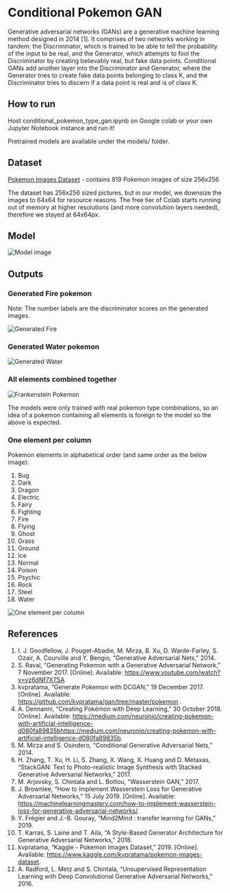# Conditional Pokemon GAN

Generative adversarial networks (GANs) are a generative machine learning method designed in 2014 [1]. It comprises of two networks working in tandem: the Discriminator, which is trained to be able to tell the probability of the input to be real, and the Generator, which attempts to fool the Discriminator by creating believably real, but fake data points. 
Conditional GANs add another layer into the Discriminator and Generator, where the Generator tries to create fake data points belonging to class K, and the Discriminator tries to discern if a data point is real and is of class K. 

## How to run

Host conditional_pokemon_type_gan.ipynb on Google colab or your own Jupyter Notebook instance and run it!

Pretrained models are available under the models/ folder. 

## Dataset

[Pokemon Images Dataset](https://www.kaggle.com/kvpratama/pokemon-images-dataset) - contains 819 Pokemon images of size 256x256

The dataset has 256x256 sized pictures, but in our model, we downsize the images to 64x64 for resource reasons. The free tier of Colab starts running out of memory at higher resolutions (and more convolution layers needed), therefore we stayed at 64x64px.

## Model

![Model image](https://raw.githubusercontent.com/markangelogabriel/pokemon-type-gan/master/presentation/model.png)

## Outputs

### Generated Fire pokemon

Note: The number labels are the discriminator scores on the generated images. 

![Generated Fire](https://raw.githubusercontent.com/markangelogabriel/pokemon-type-gan/master/presentation/generated_fire.png)

### Generated Water pokemon

![Generated Water](https://raw.githubusercontent.com/markangelogabriel/pokemon-type-gan/master/presentation/generated_water.png)

### All elements combined together

![Frankenstein Pokemon](https://raw.githubusercontent.com/markangelogabriel/pokemon-type-gan/master/presentation/all_elements.png)

The models were only trained with real pokemon type combinations, so an idea of a pokemon containing all elements is foreign to the model so the above is expected. 

### One element per column

Pokemon elements in alphabetical order (and same order as the below image): 
1. Bug
1. Dark
1. Dragon
1. Electric
1. Fairy
1. Fighting
1. Fire
1. Flying
1. Ghost
1. Grass
1. Ground
1. Ice
1. Normal
1. Poison
1. Psychic
1. Rock
1. Steel
1. Water

![One element per column](https://raw.githubusercontent.com/markangelogabriel/pokemon-type-gan/master/presentation/each_element.png)

## References

1. I. J. Goodfellow, J. Pouget-Abadie, M. Mirza, B. Xu, D. Warde-Farley, S. Ozair, A. Courville and Y. Bengio, “Generative Adversarial Nets,” 2014. 
1. S. Raval, “Generating Pokemon with a Generative Adversarial Network,” 7 November 2017. [Online]. Available: https://www.youtube.com/watch?v=yz6dNf7X7SA. 
1. kvpratama, “Generate Pokemon with DCGAN,” 19 December 2017. [Online]. Available: https://github.com/kvpratama/gan/tree/master/pokemon . 
1. ​A. Dennanni, “Creating Pokémon with Deep Learning,” 30 October 2018. [Online]. Available: https://medium.com/neuronio/creating-pokemon-with-artificial-intelligence-d080fa89835bhttps://medium.com/neuronio/creating-pokemon-with-artificial-intelligence-d080fa89835b. 
1. M. Mirza and S. Osindero, “Conditional Generative Adversarial Nets,” 2014. 
1. H. Zhang, T. Xu, H. Li, S. Zhang, X. Wang, X. Huang and D. Metaxas, “StackGAN: Text to Photo-realistic Image Synthesis with Stacked Generative Adversarial Networks,” 2017. 
1. ​M. Arjovsky, S. Chintala and L. Bottou, “Wasserstein GAN,” 2017. 
1. J. Brownlee, “How to Implement Wasserstein Loss for Generative Adversarial Networks,” 15 July 2019. [Online]. Available: https://machinelearningmastery.com/how-to-implement-wasserstein-loss-for-generative-adversarial-networks/. 
1. ​Y. Frégier and J.-B. Gouray, “Mind2Mind : transfer learning for GANs,” 2019. 
1. T. Karras, S. Laine and T. Aila, “A Style-Based Generator Architecture for Generative Adversarial Networks,” 2018. 
1. kvpratama, “Kaggle - Pokemon Images Dataset,” 2019. [Online]. Available: https://www.kaggle.com/kvpratama/pokemon-images-dataset. 
1. A. Radford, L. Metz and S. Chintala, “Unsupervised Representation Learning with Deep Convolutional Generative Adversarial Networks,” 2016. 